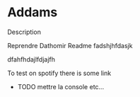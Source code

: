﻿# Addams

Description

Reprendre Dathomir Readme
fadshjhfdasjk

dfahfhdajlfdjajfh

To test on spotify there is some link 

- TODO mettre la console etc...
